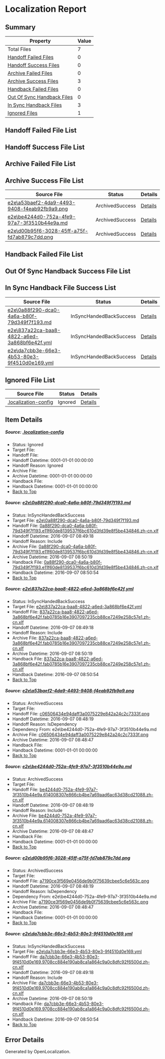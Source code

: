 # <a name='report-top'></a> Localization Report

## Summary
 Property | Value 
 -------- | ----- 
 Total Files | 7
[ Handoff Failed Files ](#handoff-failed-list)| 0
[ Handoff Success Files ](#handoff-success-list)| 0
[ Archive Failed Files ](#archive-failed-list)| 0
[ Archive Success Files ](#archive-success-list)| 3
[ Handback Failed Files ](#handback-failed-list)| 0
[ Out Of Sync Handback Files ](#outofsync-handback-success-list)| 0
[ In Sync Handback Files ](#insync-handback-success-list)| 3
[ Ignored Files ](#ignored-list)| 1

## <a name='handoff-failed-list'></a> Handoff Failed File List

## <a name='handoff-success-list'></a> Handoff Success File List

## <a name='archive-failed-list'></a> Archive Failed File List

## <a name='archive-success-list'></a> Archive Success File List
 Source File | Status | Details 
 ----------- | ------ | ------- 
 [e2e\a53baef2-4da9-4493-9408-f4eab92fb9a9.png](https://github.com/OpenLocalizationTestOrg/ol-test0/blob/11ba1cbdfb01fd558d8a9103bde04f9a6de00a82/e2e/a53baef2-4da9-4493-9408-f4eab92fb9a9.png) | ArchivedSuccess | [Details](#c06506434e94daff3a0075229e842a24c2c7333f3)
 [e2e\be4244d0-752a-4fe9-97a7-3f3510b44e9a.md](https://github.com/OpenLocalizationTestOrg/ol-test0/blob/11ba1cbdfb01fd558d8a9103bde04f9a6de00a82/e2e/be4244d0-752a-4fe9-97a7-3f3510b44e9a.md) | ArchivedSuccess | [Details](#8aef743434b2bde0faa4cbc563e40bcd4ea8d11c4)
 [e2e\d00b95f6-3028-45ff-a75f-fd7ab879c7dd.png](https://github.com/OpenLocalizationTestOrg/ol-test0/blob/11ba1cbdfb01fd558d8a9103bde04f9a6de00a82/e2e/d00b95f6-3028-45ff-a75f-fd7ab879c7dd.png) | ArchivedSuccess | [Details](#a7190ce3f569e0456de9b0f75639cbee5c6e563c5)

## <a name='handback-failed-list'></a> Handback Failed File List

## <a name='outofsync-handback-success-list'></a> Out Of Sync Handback Success File List

## <a name='insync-handback-success-list'></a> In Sync Handback File Success List
 Source File | Status | Details 
 ----------- | ------ | ------- 
 [e2e\0a88f290-dca0-4a6a-b80f-79d349f7f193.md](https://github.com/OpenLocalizationTestOrg/ol-test0/blob/59bf4b202cdba53ecd91d523e265cda2cbc521c7/e2e/0a88f290-dca0-4a6a-b80f-79d349f7f193.md) | InSyncHandedBackSuccess | [Details](#c46b7def5588c28c057b9409afdeb11ebe3458871)
 [e2e\837a22ca-baa8-4822-a6ed-3a868bf6e42f.yml](https://github.com/OpenLocalizationTestOrg/ol-test0/blob/59bf4b202cdba53ecd91d523e265cda2cbc521c7/e2e/837a22ca-baa8-4822-a6ed-3a868bf6e42f.yml) | InSyncHandedBackSuccess | [Details](#8a1cd6a1b058f81e8756dffc3428be69568299912)
 [e2e\da7cbb3e-66e3-4b53-80e3-9f4510d0e169.yml](https://github.com/OpenLocalizationTestOrg/ol-test0/blob/59bf4b202cdba53ecd91d523e265cda2cbc521c7/e2e/da7cbb3e-66e3-4b53-80e3-9f4510d0e169.yml) | InSyncHandedBackSuccess | [Details](#5f655dac8b6eb47b3bdb5303a33e0de1a3c4d4bd6)

## <a name='ignored-list'></a> Ignored File List
 Source File | Status | Details 
 ----------- | ------ | ------- 
 [.localization-config](https://github.com/OpenLocalizationTestOrg/ol-test0/blob/59bf4b202cdba53ecd91d523e265cda2cbc521c7/.localization-config) | Ignored | [Details](#3d4f252ac210baf56311d7e97dcc2db10974dbd20)

## Item Details
##### <a name='3d4f252ac210baf56311d7e97dcc2db10974dbd20'></a> Source: [.localization-config](https://github.com/OpenLocalizationTestOrg/ol-test0/blob/59bf4b202cdba53ecd91d523e265cda2cbc521c7/.localization-config)
* Status: Ignored
* Target File: 
* Handoff File: 
* Handoff Datetime: 0001-01-01 00:00:00
* Handoff Reason: Ignored
* Archive File: 
* Archive Datetime: 0001-01-01 00:00:00
* Handback File: 
* Handback Datetime: 0001-01-01 00:00:00
* [Back to Top](#report-top)

##### <a name='c46b7def5588c28c057b9409afdeb11ebe3458871'></a> Source: [e2e\0a88f290-dca0-4a6a-b80f-79d349f7f193.md](https://github.com/OpenLocalizationTestOrg/ol-test0/blob/59bf4b202cdba53ecd91d523e265cda2cbc521c7/e2e/0a88f290-dca0-4a6a-b80f-79d349f7f193.md)
* Status: InSyncHandedBackSuccess
* Target File: [e2e\0a88f290-dca0-4a6a-b80f-79d349f7f193.md](https://github.com/OpenLocalizationTestOrg/ol-test0-zhcn/blob/404b82d83cfc48ce4ed6d3c6bb851cdce9f3bad4/e2e/0a88f290-dca0-4a6a-b80f-79d349f7f193.md)
* Handoff File: [0a88f290-dca0-4a6a-b80f-79d349f7f193.e11f60de8139537f6bc610d3fd39e8f5be434846.zh-cn.xlf](https://github.com/OpenLocalizationTestOrg/ol-test0-handoff/blob/2220c172a5c741272c976b9cfb1af025c1ea5e27/ol-handoff/OpenLocalizationTestOrg/ol-test0-zhcn/ci/ht/0a88f290-dca0-4a6a-b80f-79d349f7f193.e11f60de8139537f6bc610d3fd39e8f5be434846.zh-cn.xlf)
* Handoff Datetime: 2016-09-07 08:49:18
* Handoff Reason: Include
* Archive File: [0a88f290-dca0-4a6a-b80f-79d349f7f193.e11f60de8139537f6bc610d3fd39e8f5be434846.zh-cn.xlf](https://github.com/OpenLocalizationTestOrg/ol-test0-handoff/blob/7f626eb14b2e22e2d5aeb44fc4c8d1d12661f262/ol-archive/OpenLocalizationTestOrg/ol-test0-zhcn/ci/ht/0a88f290-dca0-4a6a-b80f-79d349f7f193.e11f60de8139537f6bc610d3fd39e8f5be434846.zh-cn.xlf)
* Archive Datetime: 2016-09-07 08:50:19
* Handback File: [0a88f290-dca0-4a6a-b80f-79d349f7f193.e11f60de8139537f6bc610d3fd39e8f5be434846.zh-cn.xlf](https://github.com/OpenLocalizationTestOrg/ol-test0-handback/blob/d20ba2cd505037c3c525ff5f5e757d20ac2675cb/ol-handback/OpenLocalizationTestOrg/ol-test0-zhcn/ci/ht/0a88f290-dca0-4a6a-b80f-79d349f7f193.e11f60de8139537f6bc610d3fd39e8f5be434846.zh-cn.xlf)
* Handback Datetime: 2016-09-07 08:50:54
* [Back to Top](#report-top)

##### <a name='8a1cd6a1b058f81e8756dffc3428be69568299912'></a> Source: [e2e\837a22ca-baa8-4822-a6ed-3a868bf6e42f.yml](https://github.com/OpenLocalizationTestOrg/ol-test0/blob/59bf4b202cdba53ecd91d523e265cda2cbc521c7/e2e/837a22ca-baa8-4822-a6ed-3a868bf6e42f.yml)
* Status: InSyncHandedBackSuccess
* Target File: [e2e\837a22ca-baa8-4822-a6ed-3a868bf6e42f.yml](https://github.com/OpenLocalizationTestOrg/ol-test0-zhcn/blob/404b82d83cfc48ce4ed6d3c6bb851cdce9f3bad4/e2e/837a22ca-baa8-4822-a6ed-3a868bf6e42f.yml)
* Handoff File: [837a22ca-baa8-4822-a6ed-3a868bf6e42f.fab0785b16e3907097235cb88ce7249e258c57e1.zh-cn.xlf](https://github.com/OpenLocalizationTestOrg/ol-test0-handoff/blob/2220c172a5c741272c976b9cfb1af025c1ea5e27/ol-handoff/OpenLocalizationTestOrg/ol-test0-zhcn/ci/ht/837a22ca-baa8-4822-a6ed-3a868bf6e42f.fab0785b16e3907097235cb88ce7249e258c57e1.zh-cn.xlf)
* Handoff Datetime: 2016-09-07 08:49:18
* Handoff Reason: Include
* Archive File: [837a22ca-baa8-4822-a6ed-3a868bf6e42f.fab0785b16e3907097235cb88ce7249e258c57e1.zh-cn.xlf](https://github.com/OpenLocalizationTestOrg/ol-test0-handoff/blob/7f626eb14b2e22e2d5aeb44fc4c8d1d12661f262/ol-archive/OpenLocalizationTestOrg/ol-test0-zhcn/ci/ht/837a22ca-baa8-4822-a6ed-3a868bf6e42f.fab0785b16e3907097235cb88ce7249e258c57e1.zh-cn.xlf)
* Archive Datetime: 2016-09-07 08:50:19
* Handback File: [837a22ca-baa8-4822-a6ed-3a868bf6e42f.fab0785b16e3907097235cb88ce7249e258c57e1.zh-cn.xlf](https://github.com/OpenLocalizationTestOrg/ol-test0-handback/blob/d20ba2cd505037c3c525ff5f5e757d20ac2675cb/ol-handback/OpenLocalizationTestOrg/ol-test0-zhcn/ci/ht/837a22ca-baa8-4822-a6ed-3a868bf6e42f.fab0785b16e3907097235cb88ce7249e258c57e1.zh-cn.xlf)
* Handback Datetime: 2016-09-07 08:50:54
* [Back to Top](#report-top)

##### <a name='c06506434e94daff3a0075229e842a24c2c7333f3'></a> Source: [e2e\a53baef2-4da9-4493-9408-f4eab92fb9a9.png](https://github.com/OpenLocalizationTestOrg/ol-test0/blob/11ba1cbdfb01fd558d8a9103bde04f9a6de00a82/e2e/a53baef2-4da9-4493-9408-f4eab92fb9a9.png)
* Status: ArchivedSuccess
* Target File: 
* Handoff File: [c06506434e94daff3a0075229e842a24c2c7333f.png](https://github.com/OpenLocalizationTestOrg/ol-test0-handoff/blob/93c2e611884c020c3930e351d9ff6d603fbe5602/ol-handoff/OpenLocalizationTestOrg/ol-test0-zhcn/ci/ht/c06506434e94daff3a0075229e842a24c2c7333f.png)
* Handoff Datetime: 2016-09-07 08:48:19
* Handoff Reason: IsDependency
* Dependency From: e2e\be4244d0-752a-4fe9-97a7-3f3510b44e9a.md
* Archive File: [c06506434e94daff3a0075229e842a24c2c7333f.png](https://github.com/OpenLocalizationTestOrg/ol-test0-handoff/blob/085496e34873a51afa826260080146a8aff047db/ol-archive/OpenLocalizationTestOrg/ol-test0-zhcn/ci/ht/c06506434e94daff3a0075229e842a24c2c7333f.png)
* Archive Datetime: 2016-09-07 08:48:47
* Handback File: 
* Handback Datetime: 0001-01-01 00:00:00
* [Back to Top](#report-top)

##### <a name='8aef743434b2bde0faa4cbc563e40bcd4ea8d11c4'></a> Source: [e2e\be4244d0-752a-4fe9-97a7-3f3510b44e9a.md](https://github.com/OpenLocalizationTestOrg/ol-test0/blob/11ba1cbdfb01fd558d8a9103bde04f9a6de00a82/e2e/be4244d0-752a-4fe9-97a7-3f3510b44e9a.md)
* Status: ArchivedSuccess
* Target File: 
* Handoff File: [be4244d0-752a-4fe9-97a7-3f3510b44e9a.614008307e866cb4be7a69aad6ac63d38cd21088.zh-cn.xlf](https://github.com/OpenLocalizationTestOrg/ol-test0-handoff/blob/93c2e611884c020c3930e351d9ff6d603fbe5602/ol-handoff/OpenLocalizationTestOrg/ol-test0-zhcn/ci/ht/be4244d0-752a-4fe9-97a7-3f3510b44e9a.614008307e866cb4be7a69aad6ac63d38cd21088.zh-cn.xlf)
* Handoff Datetime: 2016-09-07 08:48:19
* Handoff Reason: Include
* Archive File: [be4244d0-752a-4fe9-97a7-3f3510b44e9a.614008307e866cb4be7a69aad6ac63d38cd21088.zh-cn.xlf](https://github.com/OpenLocalizationTestOrg/ol-test0-handoff/blob/085496e34873a51afa826260080146a8aff047db/ol-archive/OpenLocalizationTestOrg/ol-test0-zhcn/ci/ht/be4244d0-752a-4fe9-97a7-3f3510b44e9a.614008307e866cb4be7a69aad6ac63d38cd21088.zh-cn.xlf)
* Archive Datetime: 2016-09-07 08:48:47
* Handback File: 
* Handback Datetime: 0001-01-01 00:00:00
* [Back to Top](#report-top)

##### <a name='a7190ce3f569e0456de9b0f75639cbee5c6e563c5'></a> Source: [e2e\d00b95f6-3028-45ff-a75f-fd7ab879c7dd.png](https://github.com/OpenLocalizationTestOrg/ol-test0/blob/11ba1cbdfb01fd558d8a9103bde04f9a6de00a82/e2e/d00b95f6-3028-45ff-a75f-fd7ab879c7dd.png)
* Status: ArchivedSuccess
* Target File: 
* Handoff File: [a7190ce3f569e0456de9b0f75639cbee5c6e563c.png](https://github.com/OpenLocalizationTestOrg/ol-test0-handoff/blob/93c2e611884c020c3930e351d9ff6d603fbe5602/ol-handoff/OpenLocalizationTestOrg/ol-test0-zhcn/ci/ht/a7190ce3f569e0456de9b0f75639cbee5c6e563c.png)
* Handoff Datetime: 2016-09-07 08:48:19
* Handoff Reason: IsDependency
* Dependency From: e2e\be4244d0-752a-4fe9-97a7-3f3510b44e9a.md
* Archive File: [a7190ce3f569e0456de9b0f75639cbee5c6e563c.png](https://github.com/OpenLocalizationTestOrg/ol-test0-handoff/blob/085496e34873a51afa826260080146a8aff047db/ol-archive/OpenLocalizationTestOrg/ol-test0-zhcn/ci/ht/a7190ce3f569e0456de9b0f75639cbee5c6e563c.png)
* Archive Datetime: 2016-09-07 08:48:47
* Handback File: 
* Handback Datetime: 0001-01-01 00:00:00
* [Back to Top](#report-top)

##### <a name='5f655dac8b6eb47b3bdb5303a33e0de1a3c4d4bd6'></a> Source: [e2e\da7cbb3e-66e3-4b53-80e3-9f4510d0e169.yml](https://github.com/OpenLocalizationTestOrg/ol-test0/blob/59bf4b202cdba53ecd91d523e265cda2cbc521c7/e2e/da7cbb3e-66e3-4b53-80e3-9f4510d0e169.yml)
* Status: InSyncHandedBackSuccess
* Target File: [e2e\da7cbb3e-66e3-4b53-80e3-9f4510d0e169.yml](https://github.com/OpenLocalizationTestOrg/ol-test0-zhcn/blob/404b82d83cfc48ce4ed6d3c6bb851cdce9f3bad4/e2e/da7cbb3e-66e3-4b53-80e3-9f4510d0e169.yml)
* Handoff File: [da7cbb3e-66e3-4b53-80e3-9f4510d0e169.9708cc884e190ab8ca1a864c9a0c8dfc92f6500d.zh-cn.xlf](https://github.com/OpenLocalizationTestOrg/ol-test0-handoff/blob/2220c172a5c741272c976b9cfb1af025c1ea5e27/ol-handoff/OpenLocalizationTestOrg/ol-test0-zhcn/ci/ht/da7cbb3e-66e3-4b53-80e3-9f4510d0e169.9708cc884e190ab8ca1a864c9a0c8dfc92f6500d.zh-cn.xlf)
* Handoff Datetime: 2016-09-07 08:49:18
* Handoff Reason: Include
* Archive File: [da7cbb3e-66e3-4b53-80e3-9f4510d0e169.9708cc884e190ab8ca1a864c9a0c8dfc92f6500d.zh-cn.xlf](https://github.com/OpenLocalizationTestOrg/ol-test0-handoff/blob/7f626eb14b2e22e2d5aeb44fc4c8d1d12661f262/ol-archive/OpenLocalizationTestOrg/ol-test0-zhcn/ci/ht/da7cbb3e-66e3-4b53-80e3-9f4510d0e169.9708cc884e190ab8ca1a864c9a0c8dfc92f6500d.zh-cn.xlf)
* Archive Datetime: 2016-09-07 08:50:19
* Handback File: [da7cbb3e-66e3-4b53-80e3-9f4510d0e169.9708cc884e190ab8ca1a864c9a0c8dfc92f6500d.zh-cn.xlf](https://github.com/OpenLocalizationTestOrg/ol-test0-handback/blob/d20ba2cd505037c3c525ff5f5e757d20ac2675cb/ol-handback/OpenLocalizationTestOrg/ol-test0-zhcn/ci/ht/da7cbb3e-66e3-4b53-80e3-9f4510d0e169.9708cc884e190ab8ca1a864c9a0c8dfc92f6500d.zh-cn.xlf)
* Handback Datetime: 2016-09-07 08:50:54
* [Back to Top](#report-top)


## Error Details

Generated by OpenLocalization.
